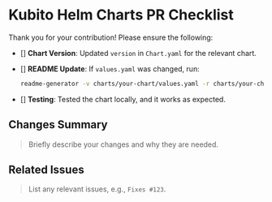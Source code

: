 # Kubito Helm Charts PR Checklist

Thank you for your contribution! Please ensure the following:

- [] **Chart Version**: Updated `version` in `Chart.yaml` for the relevant chart.
- [] **README Update**: If `values.yaml` was changed, run:

  ```bash
  readme-generator -v charts/your-chart/values.yaml -r charts/your-chart/README.md
  ```

- [] **Testing**: Tested the chart locally, and it works as expected.

## Changes Summary

> Briefly describe your changes and why they are needed.

## Related Issues

> List any relevant issues, e.g., `Fixes #123`.
